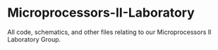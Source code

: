 # Microprocessors-II-Laboratory
All code, schematics, and other files relating to our Microprocessors II Laboratory Group.
